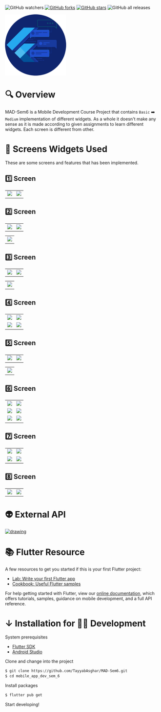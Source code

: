 ![GitHub watchers](https://img.shields.io/github/watchers/TayyabAsghar/MAD-Sem6?style=social)
[![GitHub forks](https://img.shields.io/github/forks/TayyabAsghar/MAD-Sem6?logo=github&style=social)](https://github.com/TayyabAsghar/MAD-Sem6/network)
[![GitHub stars](https://img.shields.io/github/stars/TayyabAsghar/MAD-Sem6?logo=github&style=social)](https://github.com/TayyabAsghar/MAD-Sem6/stargazers)
![GitHub all releases](https://img.shields.io/github/downloads/TayyabAsghar/MAD-Sem6/total?logo=github&style=social)

<a href= "https://github.com/TayyabAsghar/MAD-Sem6/blob/master/assets/icons/android.png">
<img src="assets/icons/android.png" alt="drawing" width="200"/>
</a>

# 🔍 Overview

MAD-Sem6 is a Mobile Development Course Project that contains `Basic` ➡️ `Medium` implementation of different widgets. As a whole it doesn't make any sense as it is made according to given assignments to learn different widgets. Each screen is different from other.

# 📱 Screens Widgets Used

These are some screens and features that has been implemented.

## 1️⃣ Screen

|                |                |
| -------------- | -------------- |
| ![][screen1.1] | ![][screen1.2] |

## 2️⃣ Screen

<!-- Do not merge the tables as it will make the 4th cell empty on Github. -->

|                |                |
| -------------- | -------------- |
| ![][screen2.1] | ![][screen2.2] |

|                |
| -------------- |
| ![][screen2.3] |

## 3️⃣ Screen

|                |                |
| -------------- | -------------- |
| ![][screen3.1] | ![][screen3.2] |

|                |
| -------------- |
| ![][screen3.3] |

## 4️⃣ Screen

|                |                |
| -------------- | -------------- |
| ![][screen4.1] | ![][screen4.2] |
| ![][screen4.3] | ![][screen4.4] |

## 5️⃣ Screen

|                |                |
| -------------- | -------------- |
| ![][screen5.1] | ![][screen5.2] |

|                |
| -------------- |
| ![][screen5.3] |

## 6️⃣ Screen

|                |                |
| -------------- | -------------- |
| ![][screen6.1] | ![][screen6.2] |
| ![][screen6.3] | ![][screen6.4] |
| ![][screen6.5] | ![][screen6.6] |

## 7️⃣ Screen

|                |                |
| -------------- | -------------- |
| ![][screen7.1] | ![][screen7.2] |
| ![][screen7.3] | ![][screen7.4] |

## 8️⃣ Screen

|                |                |
| -------------- | -------------- |
| ![][screen8.1] | ![][screen8.2] |

<!-- ## 9️⃣ Screen

|                |                |
| -------------- | -------------- |
| ![][screen9.1] | ![][screen9.2] |
| ![][screen9.3] | ![][screen9.4] |

## 🔟 Screen

|                 |                 |
| --------------- | --------------- |
| ![][screen10.1] | ![][screen10.2] | -->

# 👽 External API

<a href="https://source.unsplash.com">
<img src="https://images.unsplash.com/photo-1549706844-30ea8cad811b?ixid=MnwxMjA3fDB8MHxwaG90by1wYWdlfHx8fGVufDB8fHx8&ixlib=rb-1.2.1&auto=format&fit=crop&w=889&q=80" alt="drawing" width="1000" height="300"/></a>

# 📚 Flutter Resource

A few resources to get you started if this is your first Flutter project:

- [Lab: Write your first Flutter app](https://flutter.dev/docs/get-started/codelab)
- [Cookbook: Useful Flutter samples](https://flutter.dev/docs/cookbook)

For help getting started with Flutter, view our [online documentation](https://flutter.dev/docs), which offers tutorials, samples, guidance on mobile development, and a full API reference.

# ↓ Installation for 🐱‍💻 Development

System prerequisites

- [Flutter SDK][fsdk]
- [Android Studio][astudio]

Clone and change into the project

```sh
$ git clone https://github.com/TayyabAsghar/MAD-Sem6.git
$ cd mobile_app_dev_sem_6
```

Install packages

```sh
$ flutter pub get
```

Start developing!

[fsdk]: https://flutter.dev/docs/get-started/install
[astudio]: https://developer.android.com/studio

<!-- Screens -->

[screen1.1]: assets/screenShots/Screen1.1.jpg
[screen1.2]: assets/screenShots/Screen1.2.jpg
[screen2.1]: assets/screenShots/Screen2.1.jpg
[screen2.2]: assets/screenShots/Screen2.2.jpg
[screen2.3]: assets/screenShots/Screen2.3.jpg
[screen3.1]: assets/screenShots/Screen3.1.jpg
[screen3.2]: assets/screenShots/Screen3.2.jpg
[screen3.3]: assets/screenShots/Screen3.3.jpg
[screen4.1]: assets/screenShots/Screen4.1.jpg
[screen4.2]: assets/screenShots/Screen4.2.jpg
[screen4.3]: assets/screenShots/Screen4.3.jpg
[screen4.4]: assets/screenShots/Screen4.4.jpg
[screen5.1]: assets/screenShots/Screen5.1.jpg
[screen5.2]: assets/screenShots/Screen5.2.jpg
[screen5.3]: assets/screenShots/Screen5.3.jpg
[screen6.1]: assets/screenShots/Screen6.1.png
[screen6.2]: assets/screenShots/Screen6.2.png
[screen6.3]: assets/screenShots/Screen6.3.png
[screen6.4]: assets/screenShots/Screen6.4.png
[screen6.5]: assets/screenShots/Screen6.5.png
[screen6.6]: assets/screenShots/Screen6.6.png
[screen7.1]: assets/screenShots/Screen7.1.png
[screen7.2]: assets/screenShots/Screen7.2.png
[screen7.3]: assets/screenShots/Screen7.3.png
[screen7.4]: assets/screenShots/Screen7.4.png
[screen8.1]: assets/gifs/Screen8.1.gif
[screen8.2]: assets/gifs/Screen8.2.gif
